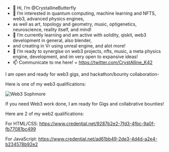 - 👋 Hi, I’m @CrystallineButterfly
- 👀 I’m interested in quantum computing, machine learning and NFTS, web3, advanced physics engines, 
- as well as art, topology and geometry, music, optigenetics, neuroscience, reality itself, and mind!  
- 🌱 I’m currently learning and am active with solidity, qiskit, web3 development in general, also blender, 
- and creating in Vr using unreal engine, and alot more!  
- 💞️ I’m ready to synergise on web3 projects, nfts, music, a meta physics engine, development, and im very open to expansive ideas!
- 📫 Communicate to me here! = https://twitter.com/CrystAlline_K42

I am open and ready for web3 gigs, and hackathon/bounty collaboration- 

Here is one of my web3 qualifications: 

![Web3 Sophmore](https://user-images.githubusercontent.com/95975209/177014238-214dad53-9870-4c9a-8c41-51cb1e89d11e.jpg)

If you need Web3 work done, I am ready for Gigs and collabrative bounties! 

Here are 2 of my web2 qualifications: 

For HTML/CSS: https://www.credential.net/9287b2e2-7fd3-4fbc-9a0f-fb77081bc499

For JavaScript:  https://www.credential.net/ad61bb49-2de3-4d4d-a2e4-b234578b92e2

<!---
CrystallineButterfly/WELCOME TO MANY WAVES! 

I am an adjacent creator; 4 progressive waves 2 expansive waves 4 all 2 enjoy! 

LFG, LETS CREATE THE BEST REALITIES WE CAN 4 ALL LIFE, ALL BEINGS, AND MORE = 2 THE BEST REALITY FOR LIFE!!

--->
